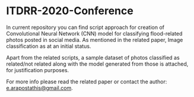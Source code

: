 # ITDRR-2020-Conference

In current repository you can find script approach for creation of Convolutional Neural Network (CNN) model for classifying flood-related photos posted in social media. As mentioned in the related paper, Image classification as at an initial status.

Apart from the related scripts, a sample dataset of photos classified as related/not related along with the model generated from those is attached, for justification purposes.

For more info please read the related paper or contact the author: e.arapostathis@gmail.com.
